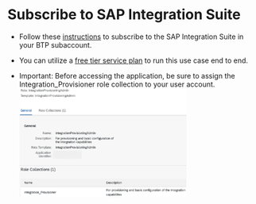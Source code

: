 # Subscribe to SAP Integration Suite
* Follow these [instructions](https://help.sap.com/docs/SAP_CLOUD_PLATFORM_INTEGRATION_SUITE/51ab953548be4459bfe8539ecaeee98d/8a3c8b7a6b1c4f249bb81d11644ef806.html) to subscribe to the SAP Integration Suite in your BTP subaccount.

* You can utilize a [free tier service plan](https://help.sap.com/docs/SAP_CLOUD_PLATFORM_INTEGRATION_SUITE/51ab953548be4459bfe8539ecaeee98d/ddf66923270b4078ac6b88026553d068.html) to run this use case end to end.

* Important: Before accessing the application, be sure to assign the Integration_Provisioner role collection to your user account.
<br><img src="img/IS_RoleCollection.png" width="70%">
